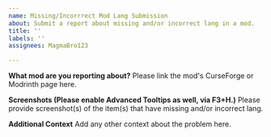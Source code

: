 ```yaml
---
name: Missing/Incorrrect Mod Lang Submission
about: Submit a report about missing and/or incorrect lang in a mod.
title: ''
labels: ''
assignees: MagmaBro123

---
```


**What mod are you reporting about?**
Please link the mod's CurseForge or Modrinth page here.

**Screenshots (Please enable Advanced Tooltips as well, via F3+H.)**
Please provide screenshot(s) of the item(s) that have missing and/or incorrect lang.

**Additional Context**
Add any other context about the problem here.
